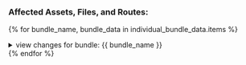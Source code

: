 
### Affected Assets, Files, and Routes:
{% for bundle_name, bundle_data in individual_bundle_data.items %}
<details>
<summary>view changes for bundle: {{ bundle_name }}</summary>

{% if bundle_data.asset_data %}#### **Assets Changed:**
| Asset Name | Size Change | Total Size | Change (%) |
| ---------- | ----------- | ---------- | ---------- |{% for row in bundle_data.asset_data %}
| {{row.asset_display_name_1}} | {{row.change_size_readable}} | {{row.asset_size_readable}} | {{row.percentage_change_readable}} {{row.change_icon}} |{% endfor %}

{% for row in bundle_data.asset_data %}
{% if row.module_data %}**Files in** {{row.asset_display_name_2}}:
{% for module in row.module_data %}
- {{module.module_name}} → Total Size: **{{module.change_size_readable}}**
{% endfor %}
{% endif %}
{% endfor %}
{% endif %}
{% if bundle_data.app_routes_data %}#### App Routes Affected:

| App Route | Size Change | Total Size | Change (%) |
| --------- | ----------- | ---------- | ---------- |{% for row in bundle_data.app_routes_data %}
| {{row.route_name}} | {{row.change_size_readable}} | {{row.route_size}} | {{row.percentage_change_readable}} {{row.change_icon}} |{% endfor %}

{% endif %}
</details>
{% endfor %}